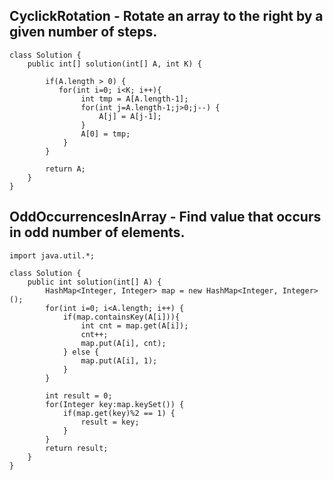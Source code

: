 ## CyclickRotation - Rotate an array to the right by a given number of steps.
~~~
class Solution {
    public int[] solution(int[] A, int K) {
        
        if(A.length > 0) {
           for(int i=0; i<K; i++){
                int tmp = A[A.length-1];
                for(int j=A.length-1;j>0;j--) {
                    A[j] = A[j-1];      
                }
                A[0] = tmp;
            }
        }       
    
        return A;
    }
}
~~~

## OddOccurrencesInArray - Find value that occurs in odd number of elements.
~~~
import java.util.*;

class Solution {
    public int solution(int[] A) {
        HashMap<Integer, Integer> map = new HashMap<Integer, Integer>();
        for(int i=0; i<A.length; i++) {
            if(map.containsKey(A[i])){
                int cnt = map.get(A[i]);
                cnt++;
                map.put(A[i], cnt);
            } else {
                map.put(A[i], 1);
            }
        }

        int result = 0;
        for(Integer key:map.keySet()) {
            if(map.get(key)%2 == 1) {
                result = key;
            }
        }
        return result;
    }
}
~~~